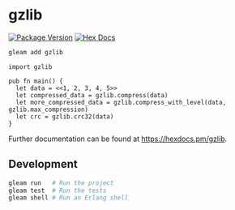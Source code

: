 # gzlib

[![Package Version](https://img.shields.io/hexpm/v/gzlib)](https://hex.pm/packages/gzlib)
[![Hex Docs](https://img.shields.io/badge/hex-docs-ffaff3)](https://hexdocs.pm/gzlib/)

```sh
gleam add gzlib
```
```gleam
import gzlib

pub fn main() {
  let data = <<1, 2, 3, 4, 5>>
  let compressed_data = gzlib.compress(data)
  let more_compressed_data = gzlib.compress_with_level(data, gzlib.max_compression)
  let crc = gzlib.crc32(data)
}
```

Further documentation can be found at <https://hexdocs.pm/gzlib>.

## Development

```sh
gleam run   # Run the project
gleam test  # Run the tests
gleam shell # Run an Erlang shell
```

